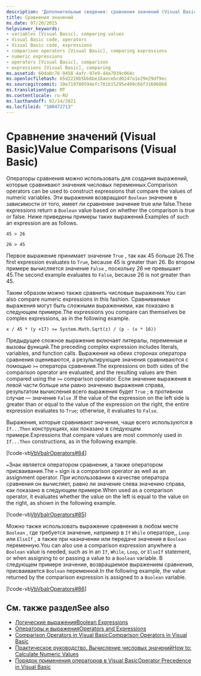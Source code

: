 ```yaml
---
description: 'Дополнительные сведения: сравнения значений (Visual Basic)'
title: Сравнения значений
ms.date: 07/20/2015
helpviewer_keywords:
- variables [Visual Basic], comparing values
- Visual Basic code, operators
- Visual Basic code, expressions
- comparison operators [Visual Basic], comparing expressions
- numeric expressions
- operators [Visual Basic], comparison
- expressions [Visual Basic], comparing
ms.assetid: 60da0c76-9458-4afc-97e9-44a7939c064c
ms.openlocfilehash: b5d2228b5bb6be18aecebcd0247a1e29e29df9ec
ms.sourcegitcommit: 10e719780594efc781b15295e499c66f316068b8
ms.translationtype: MT
ms.contentlocale: ru-RU
ms.lasthandoff: 02/14/2021
ms.locfileid: "100472713"
---
```

# <a name="value-comparisons-visual-basic"></a><span data-ttu-id="fdb31-103">Сравнение значений (Visual Basic)</span><span class="sxs-lookup"><span data-stu-id="fdb31-103">Value Comparisons (Visual Basic)</span></span>

<span data-ttu-id="fdb31-104">Операторы сравнения можно использовать для создания выражений, которые сравнивают значения числовых переменных.</span><span class="sxs-lookup"><span data-stu-id="fdb31-104">Comparison operators can be used to construct expressions that compare the values of numeric variables.</span></span> <span data-ttu-id="fdb31-105">Эти выражения возвращают `Boolean` значение в зависимости от того, имеет ли сравнение значение true или false.</span><span class="sxs-lookup"><span data-stu-id="fdb31-105">These expressions return a `Boolean` value based on whether the comparison is true or false.</span></span> <span data-ttu-id="fdb31-106">Ниже приведены примеры таких выражений.</span><span class="sxs-lookup"><span data-stu-id="fdb31-106">Examples of such an expression are as follows.</span></span>  
  
 `45 > 26`  
  
 `26 > 45`  
  
 <span data-ttu-id="fdb31-107">Первое выражение принимает значение `True` , так как 45 больше 26.</span><span class="sxs-lookup"><span data-stu-id="fdb31-107">The first expression evaluates to `True`, because 45 is greater than 26.</span></span> <span data-ttu-id="fdb31-108">Во втором примере вычисляется значение `False` , поскольку 26 не превышает 45.</span><span class="sxs-lookup"><span data-stu-id="fdb31-108">The second example evaluates to `False`, because 26 is not greater than 45.</span></span>  
  
 <span data-ttu-id="fdb31-109">Таким образом можно также сравнить числовые выражения.</span><span class="sxs-lookup"><span data-stu-id="fdb31-109">You can also compare numeric expressions in this fashion.</span></span> <span data-ttu-id="fdb31-110">Сравниваемые выражения могут быть сложными выражениями, как показано в следующем примере.</span><span class="sxs-lookup"><span data-stu-id="fdb31-110">The expressions you compare can themselves be complex expressions, as in the following example.</span></span>  
  
 `x / 45 * (y +17) >= System.Math.Sqrt(z) / (p - (x * 16))`  
  
 <span data-ttu-id="fdb31-111">Предыдущее сложное выражение включает литералы, переменные и вызовы функций.</span><span class="sxs-lookup"><span data-stu-id="fdb31-111">The preceding complex expression includes literals, variables, and function calls.</span></span> <span data-ttu-id="fdb31-112">Выражения на обеих сторонах оператора сравнения оцениваются, а результирующие значения сравниваются с помощью `>=` оператора сравнения.</span><span class="sxs-lookup"><span data-stu-id="fdb31-112">The expressions on both sides of the comparison operator are evaluated, and the resulting values are then compared using the `>=` comparison operator.</span></span> <span data-ttu-id="fdb31-113">Если значение выражения в левой части больше или равно значению выражения справа, результатом вычисления всего выражения будет `True` ; в противном случае — значение `False` .</span><span class="sxs-lookup"><span data-stu-id="fdb31-113">If the value of the expression on the left side is greater than or equal to the value of the expression on the right, the entire expression evaluates to `True`; otherwise, it evaluates to `False`.</span></span>  
  
 <span data-ttu-id="fdb31-114">Выражения, которые сравнивают значения, чаще всего используются в `If...Then` конструкциях, как показано в следующем примере.</span><span class="sxs-lookup"><span data-stu-id="fdb31-114">Expressions that compare values are most commonly used in `If...Then` constructions, as in the following example.</span></span>  
  
 [!code-vb[VbVbalrOperators#84](~/samples/snippets/visualbasic/VS_Snippets_VBCSharp/VbVbalrOperators/VB/Class1.vb#84)]  
  
 <span data-ttu-id="fdb31-115">`=`Знак является оператором сравнения, а также оператором присваивания.</span><span class="sxs-lookup"><span data-stu-id="fdb31-115">The `=` sign is a comparison operator as well as an assignment operator.</span></span> <span data-ttu-id="fdb31-116">При использовании в качестве оператора сравнения он вычисляет, равно ли значение слева значению справа, как показано в следующем примере.</span><span class="sxs-lookup"><span data-stu-id="fdb31-116">When used as a comparison operator, it evaluates whether the value on the left is equal to the value on the right, as shown in the following example.</span></span>  
  
 [!code-vb[VbVbalrOperators#85](~/samples/snippets/visualbasic/VS_Snippets_VBCSharp/VbVbalrOperators/VB/Class1.vb#85)]  
  
 <span data-ttu-id="fdb31-117">Можно также использовать выражение сравнения в любом месте `Boolean` , где требуется значение, например в `If` `While` операторе,, `Loop` или `ElseIf` , а также при назначении или передаче значения в `Boolean` переменную.</span><span class="sxs-lookup"><span data-stu-id="fdb31-117">You can also use a comparison expression anywhere a `Boolean` value is needed, such as in an `If`, `While`, `Loop`, or `ElseIf` statement, or when assigning to or passing a value to a `Boolean` variable.</span></span> <span data-ttu-id="fdb31-118">В следующем примере значение, возвращаемое выражением сравнения, присваивается `Boolean` переменной.</span><span class="sxs-lookup"><span data-stu-id="fdb31-118">In the following example, the value returned by the comparison expression is assigned to a `Boolean` variable.</span></span>  
  
 [!code-vb[VbVbalrOperators#86](~/samples/snippets/visualbasic/VS_Snippets_VBCSharp/VbVbalrOperators/VB/Class1.vb#86)]  
  
## <a name="see-also"></a><span data-ttu-id="fdb31-119">См. также раздел</span><span class="sxs-lookup"><span data-stu-id="fdb31-119">See also</span></span>

- [<span data-ttu-id="fdb31-120">Логические выражения</span><span class="sxs-lookup"><span data-stu-id="fdb31-120">Boolean Expressions</span></span>](boolean-expressions.md)
- [<span data-ttu-id="fdb31-121">Операторы и выражения</span><span class="sxs-lookup"><span data-stu-id="fdb31-121">Operators and Expressions</span></span>](index.md)
- [<span data-ttu-id="fdb31-122">Comparison Operators in Visual Basic</span><span class="sxs-lookup"><span data-stu-id="fdb31-122">Comparison Operators in Visual Basic</span></span>](comparison-operators.md)
- [<span data-ttu-id="fdb31-123">Практическое руководство. Вычисление числовых значений</span><span class="sxs-lookup"><span data-stu-id="fdb31-123">How to: Calculate Numeric Values</span></span>](how-to-calculate-numeric-values.md)
- [<span data-ttu-id="fdb31-124">Порядок применения операторов в Visual Basic</span><span class="sxs-lookup"><span data-stu-id="fdb31-124">Operator Precedence in Visual Basic</span></span>](../../../language-reference/operators/operator-precedence.md)
